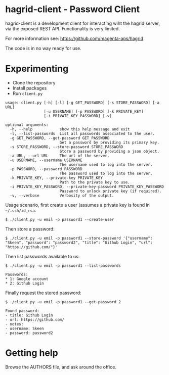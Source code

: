 # hagrid-client - Password Client
hagrid-client is a development client for interacting wiht the hagrid server,
via the exposed REST API. Functionality is very limited.

For more information see: https://github.com/magenta-aps/hagrid

The code is in no way ready for use.

Experimenting
=============
* Clone the repository
* Install packages
* Run `client.py`

```
usage: client.py [-h] [-l] [-g GET_PASSWORD] [-s STORE_PASSWORD] [-a URL]
                 [-u USERNAME] [-p PASSWORD] [-k PRIVATE_KEY]
                 [-i PRIVATE_KEY_PASSWORD] [-v]

optional arguments:
  -h, --help            show this help message and exit
  -l, --list-passwords  List all passwords associated to the user.
  -g GET_PASSWORD, --get-password GET_PASSWORD
                        Get a password by providing its primary key.
  -s STORE_PASSWORD, --store-password STORE_PASSWORD
                        Store a password by providing a json object.
  -a URL, --url URL     The url of the server.
  -u USERNAME, --username USERNAME
                        The username used to log into the server.
  -p PASSWORD, --password PASSWORD
                        The password used to log into the server.
  -k PRIVATE_KEY, --private-key PRIVATE_KEY
                        Path to the private key to use.
  -i PRIVATE_KEY_PASSWORD, --private-key-password PRIVATE_KEY_PASSWORD
                        Password to unlock private key (if required).
  -v, --verbose         Verbosity of the output.
```

Usage scenario, first create a user (assumes a private key is found in `~/.ssh/id_rsa`:
```
$ ./client.py -u emil -p password1 --create-user
```
Then store a password:
```
$ ./client.py -u emil -p password1 --store-password '{"username": "Skeen", "password": "password2", "title": "Github Login", "url": "https://github.com/"}'
```

Then list passwords available to us:
```
$ ./client.py -u emil -p password1 --list-passwords

Passwords:
* 1: Google account
* 2: Github Login
```

Finally request the stored password:
```
$ ./client.py -u emil -p password1 --get-password 2

Found password:
- title: Github Login
- url: https://github.com/
- notes: 
- username: Skeen
- password: password2
```

Getting help
============
Browse the AUTHORS file, and ask around the office.
